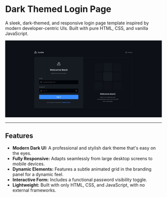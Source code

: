 # Dark Themed Login Page

A sleek, dark-themed, and responsive login page template inspired by modern developer-centric UIs. Built with pure HTML, CSS, and vanilla JavaScript.

![Login Page Showcase](screenshots/Marvel-template2.jpg)

---

## Features

* **Modern Dark UI:** A professional and stylish dark theme that's easy on the eyes.
* **Fully Responsive:** Adapts seamlessly from large desktop screens to mobile devices.
* **Dynamic Elements:** Features a subtle animated grid in the branding panel for a dynamic feel.
* **Interactive Form:** Includes a functional password visibility toggle.
* **Lightweight:** Built with only HTML, CSS, and JavaScript, with no external frameworks.